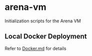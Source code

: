 arena-vm
========

Initialization scripts for the Arena VM

## Local Docker Deployment

Refer to [Docker.md](docs/Docker.md) for details


